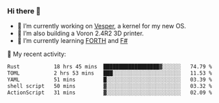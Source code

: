 ### Hi there 👋

<!--
**berkus/berkus** is a ✨ _special_ ✨ repository because its `README.md` (this file) appears on your GitHub profile.

Here are some ideas to get you started:

- 🔭 I’m currently working on ...
- 🌱 I’m currently learning ...
- 👯 I’m looking to collaborate on ...
- 🤔 I’m looking for help with ...
- 💬 Ask me about ...
- 📫 How to reach me: ...
- 😄 Pronouns: ...
- ⚡ Fun fact: ...
-->

- 🔭 I’m currently working on [Vesper](https://github.com/metta-systems/vesper), a kernel for my new OS.
- 🔭 I’m also building a Voron 2.4R2 3D printer.
- 🌱 I’m currently learning [FORTH](http://forth.com/starting-forth/) and [F#](https://fsharpforfunandprofit.com/)

💼 My recent activity:

<!--START_SECTION:waka-->

```txt
Rust           18 hrs 45 mins  ██████████████████▓░░░░░░   74.79 %
TOML           2 hrs 53 mins   ███░░░░░░░░░░░░░░░░░░░░░░   11.53 %
YAML           51 mins         █░░░░░░░░░░░░░░░░░░░░░░░░   03.39 %
shell script   50 mins         ▓░░░░░░░░░░░░░░░░░░░░░░░░   03.32 %
ActionScript   31 mins         ▓░░░░░░░░░░░░░░░░░░░░░░░░   02.09 %
```

<!--END_SECTION:waka-->
